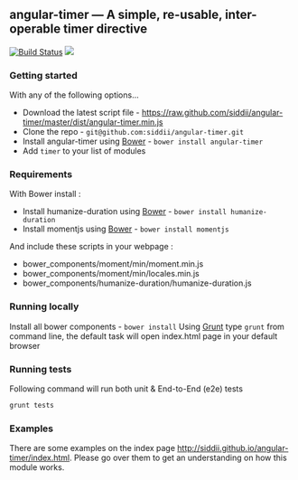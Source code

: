 ## angular-timer — A simple, re-usable, inter-operable timer directive

[![Build Status](https://travis-ci.org/siddii/angular-timer.png)](https://travis-ci.org/siddii/angular-timer)
[![](https://www.codeshelter.co/static/badges/badge-flat.svg)](https://www.codeshelter.co/)

### Getting started
With any of the following options...
* Download the latest script file - https://raw.github.com/siddii/angular-timer/master/dist/angular-timer.min.js
* Clone the repo - `git@github.com:siddii/angular-timer.git`
* Install angular-timer using [Bower](http://bower.io) - `bower install angular-timer`
* Add ``timer`` to your list of modules

### Requirements
With Bower install :
* Install humanize-duration using [Bower](http://bower.io) - `bower install humanize-duration`
* Install momentjs using [Bower](http://bower.io) - `bower install momentjs`

And include these scripts in your webpage :
* bower_components/moment/min/moment.min.js
* bower_components/moment/min/locales.min.js
* bower_components/humanize-duration/humanize-duration.js


### Running locally
Install all bower components - `bower install`
Using [Grunt](http://gruntjs.com/) type `grunt` from command line, the default task will open index.html page in your
default browser

### Running tests
Following command will run both unit & End-to-End (e2e) tests
```bash
grunt tests
```

### Examples
There are some examples on the index page http://siddii.github.io/angular-timer/index.html. Please go over them to get an understanding on how this module works.
